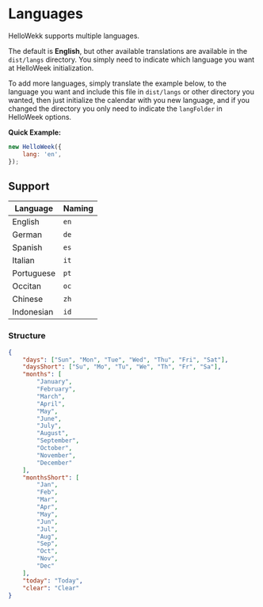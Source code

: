 # Languages

HelloWekk supports multiple languages.

The default is **English**, but other available translations are available in the `dist/langs` directory.
You simply need to indicate which language you want at HelloWeek initialization.

To add more languages, simply translate the example below, to the language you want and include this
file in `dist/langs` or other directory you wanted, then just initialize the calendar with you new language,
and if you changed the directory you only need to indicate the `langFolder` in HelloWeek options.

**Quick Example:**

```js
new HelloWeek({
    lang: 'en',
});
```

## Support

| Language   | Naming |
| ---------- | ------ |
| English    | `en`   |
| German     | `de`   |
| Spanish    | `es`   |
| Italian    | `it`   |
| Portuguese | `pt`   |
| Occitan    | `oc`   |
| Chinese    | `zh`   |
| Indonesian | `id`   |

### Structure

```json
{
    "days": ["Sun", "Mon", "Tue", "Wed", "Thu", "Fri", "Sat"],
    "daysShort": ["Su", "Mo", "Tu", "We", "Th", "Fr", "Sa"],
    "months": [
        "January",
        "February",
        "March",
        "April",
        "May",
        "June",
        "July",
        "August",
        "September",
        "October",
        "November",
        "December"
    ],
    "monthsShort": [
        "Jan",
        "Feb",
        "Mar",
        "Apr",
        "May",
        "Jun",
        "Jul",
        "Aug",
        "Sep",
        "Oct",
        "Nov",
        "Dec"
    ],
    "today": "Today",
    "clear": "Clear"
}
```

